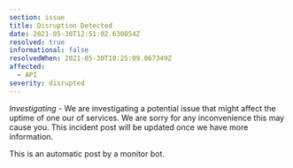 ```yaml
---
section: issue
title: Disruption Detected
date: 2021-05-30T12:51:02.630854Z
resolved: true
informational: false
resolvedWhen: 2021-05-30T10:25:09.067349Z
affected:
  - API
severity: disrupted
---
```

*Investigating* - We are investigating a potential issue that might affect the uptime of one our of services. We are sorry for any inconvenience this may cause you. This incident post will be updated once we have more information.

This is an automatic post by a monitor bot.
        